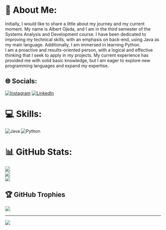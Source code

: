 # 💫 About Me:
Initially, I would like to share a little about my journey and my current moment. My name is Albert Ojeda, and I am in the third semester of the Systems Analysis and Development course. I have been dedicated to improving my technical skills, with an emphasis on back-end, using Java as my main language. Additionally, I am immersed in learning Python.<br>I am a proactive and results-oriented person, with a logical and effective thinking that I seek to apply in my projects. My current experience has provided me with solid basic knowledge, but I am eager to explore new programming languages and expand my expertise.<br>


## 🌐 Socials:
[![Instagram](https://img.shields.io/badge/Instagram-%23E4405F.svg?logo=Instagram&logoColor=white)](https://www.instagram.com/turco.og/) [![LinkedIn](https://img.shields.io/badge/LinkedIn-%230077B5.svg?logo=linkedin&logoColor=white)](www.linkedin.com/in/albert-ojeda-970b84260) 

# 💻 Skills:
![Java](https://img.shields.io/badge/java-%23ED8B00.svg?style=for-the-badge&logo=openjdk&logoColor=white) ![Python](https://img.shields.io/badge/python-3670A0?style=for-the-badge&logo=python&logoColor=ffdd54)
# 📊 GitHub Stats:
![](https://github-readme-stats.vercel.app/api?username=AlbertJossue93&theme=dracula&hide_border=false&include_all_commits=false&count_private=false)<br/>
![](https://github-readme-streak-stats.herokuapp.com/?user=AlbertJossue93&theme=dracula&hide_border=false)<br/>
![](https://github-readme-stats.vercel.app/api/top-langs/?username=AlbertJossue93&theme=dracula&hide_border=false&include_all_commits=false&count_private=false&layout=compact)

## 🏆 GitHub Trophies
![](https://github-profile-trophy.vercel.app/?username=AlbertJossue93&theme=dracula&no-frame=false&no-bg=true&margin-w=4)

---
[![](https://visitcount.itsvg.in/api?id=AlbertJossue93&icon=0&color=0)](https://visitcount.itsvg.in)

<!-- Proudly created with GPRM ( https://gprm.itsvg.in ) -->

